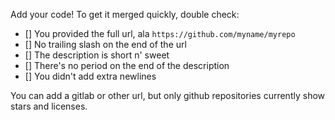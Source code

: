 Add your code! To get it merged quickly, double check:

* [] You provided the full url, ala `https://github.com/myname/myrepo`
* [] No trailing slash on the end of the url
* [] The description is short n' sweet
* [] There's no period on the end of the description
* [] You didn't add extra newlines

You can add a gitlab or other url, but only github repositories currently show stars and licenses.
